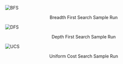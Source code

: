 
![BFS](https://user-images.githubusercontent.com/54830217/212589505-08b39f23-63d4-4c49-a1fc-493e91f46202.jpg)
<center>Breadth First Search Sample Run</center>



![DFS](https://user-images.githubusercontent.com/54830217/212589506-e480ca04-71ba-4229-8d77-e7827008d4b4.jpg)
<center>Depth First Search Sample Run</center>



![UCS](https://user-images.githubusercontent.com/54830217/212589509-6b41d0cf-fead-44f8-8b27-2d32e5382754.jpg)
<center>Uniform Cost Search Sample Run</center>
